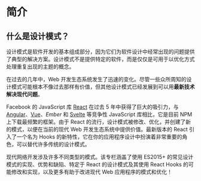 # 简介

## 什么是设计模式？

设计模式是软件开发的基本组成部分，因为它们为软件设计中经常出现的问题提供了典型的解决方案。设计模式不是提供特定的软件，而是仅仅是可用于以优化方式处理重复出现的主题的概念。

在过去的几年中，Web 开发生态系统发生了迅速的变化。尽管一些众所周知的设计模式可能根本不像过去那样有价值，但其他设计模式已经发展到可以用**最新技术解决现代问题**。

Facebook 的 JavaScript 库 [React](https://react.dev/) 在过去 5 年中获得了巨大的吸引力，与 [Angular](https://angular.cn/)、[Vue](https://cn.vuejs.org/)、_Ember_ 和 [Svelte](https://www.svelte.cn/) 等竞争性 JavaScript 库相比，它是目前 NPM 上下载最频繁的框架。由于 React 的流行，设计模式被修改、优化，并创建了新的模式，以便在当前的现代 Web 开发生态系统中提供价值。最新版本的 React 引入了一个名为 Hooks 的新特性，它在你的应用程序设计中扮演着非常重要的角色，可以替代许多传统的设计模式。

现代网络开发涉及许多不同类型的模式。该专栏涵盖了使用 ES2015+ 的常见设计模式的实现、优势和缺陷、特定于 React 的设计模式及其使用 React Hooks 的可能修改和实现，以及更多有助于改进现代 Web 应用程序的模式和优化！
